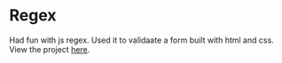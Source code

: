 # Regex 
Had fun with js regex. Used it to validaate a form built with html and css. View the project [here](https://tope-regex.netlify.app/). 
